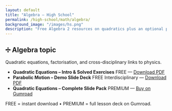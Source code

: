 ```yaml
---
layout: default
title: "Algebra – High School"
permalink: /high-school/math/algebra/
background_image: "/images/hs.png"
description: "Free Algebra 2 resources on quadratics plus an optional premium slide deck."
---
```


<div class="content-box">
  <h2>➗ Algebra <span class="badge">topic</span></h2>
  <p>Quadratic equations, factorisation, and cross-disciplinary links to physics.</p>
</div>

<ul class="resource-list">

<li>
  <strong>Quadratic Equations – Intro &amp; Solved Exercises</strong>
  <span class="badge free">FREE</span>
  — <a href="./quadratic-equations-intro.pdf" target="_blank">Download PDF</a>
</li>

<li>
  <strong>Parabolic Motion – Demo Slide Deck</strong>
  <span class="badge free">FREE</span> <span class="badge inter">Interdisciplinary</span>
  — <a href="./parabolic-motion-demo.pdf" target="_blank">Download PDF</a>
</li>

<li>
  <strong>Quadratic Equations – Complete Slide Pack</strong>
  <span class="badge premium">PREMIUM</span>
  — <a href="https://cesarepeli.gumroad.com/l/hoxus" target="_blank">Buy on Gumroad</a>
</li>


</ul>

<div class="content-box">
  <p><span class="badge free">FREE</span> = instant download •
     <span class="badge premium">PREMIUM</span> = full lesson deck on Gumroad.</p>
</div>
